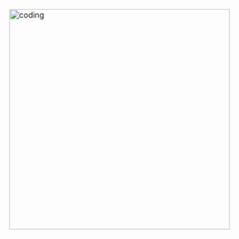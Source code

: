<img align="right" alt ="coding" width="400" src="https://th.bing.com/th/id/R.59a08e812520326f9134dd4f84c04f5a?rik=FTS5EdU%2fjiuhnw&riu=http%3a%2f%2fgetwallpapers.com%2fwallpaper%2ffull%2f6%2f7%2fd%2f491909.jpg&ehk=Svq0qDNbI900VjWPPZO%2f9jBXgvAKBdg8rEn0ZN5rA%2bI%3d&risl=&pid=ImgRaw&r=0">
